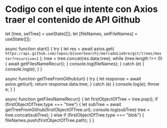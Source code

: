 # Codigo con el que intente con Axios traer el contenido de API Github

let [tree, setTree] = useState([]);
let [fileNames, setFileNames] = useState([]);

async function start() {
try {
let res = await axios.get(
`https://api.github.com/repos/${userSearch}/mercadoLiebre/git/trees/master?recursive=1`
);
tree = tree.concat(res.data.tree);
while (tree.length !== 0) {
await getFilesNameRecur();
}
console.log(fileNames);
} catch (e) {
console.log(e);
}
}

async function getTreeFromGithub(url) {
try {
let response = await axios.get(url);
return response.data.tree;
} catch (e) {
console.log(e);
throw e;
}
}

async function getFilesNameRecur() {
let firstObjectOfTree = tree.pop();
if (firstObjectOfTree.type === "tree") {
let subTree = await getTreeFromGithub(firstObjectOfTree.url);
console.log(subTree)
tree = tree.concat(subTree);
} else if (firstObjectOfTree.type === "blob") {
fileNames.push(firstObjectOfTree.path);
}
}
